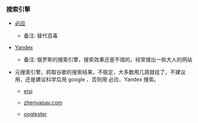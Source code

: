 ### 搜索引擎
- [必应](https://bing.com)
    - 备注: 替代百毒
    
- [Yandex](https://yandex.com)
    - 备注: 俄罗斯的搜索引擎，搜索效果还是不错的，经常搜出一些大人的网站

- 元搜索引擎，抓取谷歌的搜索结果，不稳定，大多数用几周就挂了，不建议用，还是建议科学后用 google 、否则用 必应、Yandex 搜索。

    - [etsi](https://etsi.me)

    - [zhenyapav.com](https://searx.zhenyapav.com)

    - [ooglester](https://ooglester.com)
